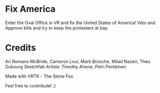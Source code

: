 # Fix America
Enter the Oval Office in VR and fix the United States of America! Veto and Approve bills and try to keep the protesters at bay.

# Credits
Ari Romano McBride,
Cameron Loui,
Mark Brosche,
Milad Nazeri,
Theo Dubourg
Sketchfab Artists: Timothy Ahene, Petri Perkkinen

Made with VRTK - The Stone Fox

Feel free to contribute!  :)